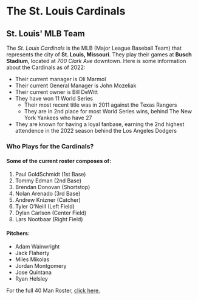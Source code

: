# The St. Louis Cardinals
## St. Louis' MLB Team
The _St. Louis Cardinals_ is the MLB (Major League Baseball Team) that represents the city of **St. Louis, Missouri**. They play their games at **Busch Stadium**, located at _700 Clark Ave_ downtown.
Here is some information about the Cardinals as of 2022:
+ Their current manager is Oli Marmol
+ Their current General Manager is John Mozeliak
+ Their current owner is Bill DeWitt
+ They have won 11 World Series
  - Their most recent title was in 2011 against the Texas Rangers
  - They are in 2nd place for most World Series wins, behind The New York Yankees who have 27
+ They are known for having a loyal fanbase, earning the 2nd highest attendence in the 2022 season behind the Los Angeles Dodgers
### Who Plays for the Cardinals?
#### Some of the current roster composes of:
1. Paul GoldSchmidt (1st Base)
2. Tommy Edman (2nd Base)
3. Brendan Donovan (Shortstop)
4. Nolan Arenado (3rd Base)
5. Andrew Knizner (Catcher)
6. Tyler O'Neill (Left Field)
7. Dylan Carlson (Center Field)
8. Lars Nootbaar (Right Field)
#### Pitchers:
+ Adam Wainwright
+ Jack Flaherty
+ Miles Mikolas
+ Jordan Montgomery
+ Jose Quintana
+ Ryan Helsley

For the full 40 Man Roster, [click here.](https://www.mlb.com/cardinals/roster/40-man)
